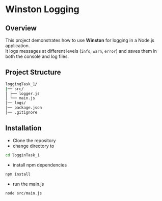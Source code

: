 # Winston Logging

## Overview
This project demonstrates how to use **Winston** for logging in a Node.js application.  
It logs messages at different levels (`info`, `warn`, `error`) and saves them in both the console and log files.

## Project Structure
```bash
loggingTask_1/
|── src/
│ ├── logger.js
│ └── main.js
│── logs/
│── package.json
│── .gitignore
```

## Installation
- Clone the repository
- change directory to
```bash
cd logginTask_1
```
- install npm dependencies
```bash
npm install
```
- run the main.js
```bash
node src/main.js
```
